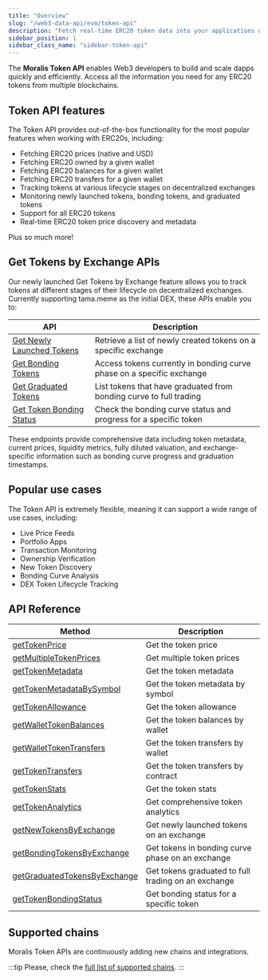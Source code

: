 ```yaml
---
title: "Overview"
slug: "/web3-data-api/evm/token-api"
description: "Fetch real-time ERC20 token data into your applications with Moralis's powerful cross-chain Token API, providing seamless access to price, ownership and transfer data."
sidebar_position: 1
sidebar_class_name: "sidebar-token-api"
---
```


The **Moralis Token API** enables Web3 developers to build and scale dapps quickly and efficiently. Access all the information you need for any ERC20 tokens from multiple blockchains.

## Token API features

The Token API provides out-of-the-box functionality for the most popular features when working with ERC20s, including:

- Fetching ERC20 prices (native and USD)
- Fetching ERC20 owned by a given wallet
- Fetching ERC20 balances for a given wallet
- Fetching ERC20 transfers for a given wallet
- Tracking tokens at various lifecycle stages on decentralized exchanges
- Monitoring newly launched tokens, bonding tokens, and graduated tokens
- Support for all ERC20 tokens
- Real-time ERC20 token price discovery and metadata

Plus so much more!

## Get Tokens by Exchange APIs

Our newly launched Get Tokens by Exchange feature allows you to track tokens at different stages of their lifecycle on decentralized exchanges. Currently supporting tama.meme as the initial DEX, these APIs enable you to:

| API                                                                                   | Description                                                           |
| ------------------------------------------------------------------------------------- | --------------------------------------------------------------------- |
| [Get Newly Launched Tokens](/web3-data-api/evm/reference/get-new-tokens-by-exchange)  | Retrieve a list of newly created tokens on a specific exchange        |
| [Get Bonding Tokens](/web3-data-api/evm/reference/get-bonding-tokens-by-exchange)     | Access tokens currently in bonding curve phase on a specific exchange |
| [Get Graduated Tokens](/web3-data-api/evm/reference/get-graduated-tokens-by-exchange) | List tokens that have graduated from bonding curve to full trading    |
| [Get Token Bonding Status](/web3-data-api/evm/reference/get-token-bonding-status)     | Check the bonding curve status and progress for a specific token      |

These endpoints provide comprehensive data including token metadata, current prices, liquidity metrics, fully diluted valuation, and exchange-specific information such as bonding curve progress and graduation timestamps.

## Popular use cases

The Token API is extremely flexible, meaning it can support a wide range of use cases, including:

- Live Price Feeds
- Portfolio Apps
- Transaction Monitoring
- Ownership Verification
- New Token Discovery
- Bonding Curve Analysis
- DEX Token Lifecycle Tracking

## API Reference

| Method                                                                                        | Description                                         |
| --------------------------------------------------------------------------------------------- | --------------------------------------------------- |
| [getTokenPrice](/web3-data-api/evm/reference/get-token-price)                                 | Get the token price                                 |
| [getMultipleTokenPrices](/web3-data-api/evm/reference/get-multiple-token-prices)              | Get multiple token prices                           |
| [getTokenMetadata](/web3-data-api/evm/reference/get-token-metadata)                           | Get the token metadata                              |
| [getTokenMetadataBySymbol](/web3-data-api/evm/reference/get-token-metadata-by-symbol)         | Get the token metadata by symbol                    |
| [getTokenAllowance](/web3-data-api/evm/reference/get-token-allowance)                         | Get the token allowance                             |
| [getWalletTokenBalances](/web3-data-api/evm/reference/get-wallet-token-balances)              | Get the token balances by wallet                    |
| [getWalletTokenTransfers](/web3-data-api/evm/reference/get-wallet-token-transfers)            | Get the token transfers by wallet                   |
| [getTokenTransfers](/web3-data-api/evm/reference/get-token-transfers)                         | Get the token transfers by contract                 |
| [getTokenStats](/web3-data-api/evm/reference/get-token-stats)                                 | Get the token stats                                 |
| [getTokenAnalytics](/web3-data-api/evm/reference/get-token-analytics)                         | Get comprehensive token analytics                   |
| [getNewTokensByExchange](/web3-data-api/evm/reference/get-new-tokens-by-exchange)             | Get newly launched tokens on an exchange            |
| [getBondingTokensByExchange](/web3-data-api/evm/reference/get-bonding-tokens-by-exchange)     | Get tokens in bonding curve phase on an exchange    |
| [getGraduatedTokensByExchange](/web3-data-api/evm/reference/get-graduated-tokens-by-exchange) | Get tokens graduated to full trading on an exchange |
| [getTokenBondingStatus](/web3-data-api/evm/reference/get-token-bonding-status)                | Get bonding status for a specific token             |

## Supported chains

Moralis Token APIs are continuously adding new chains and integrations.

:::tip
Please, check the [full list of supported chains](/supported-chains).
:::
